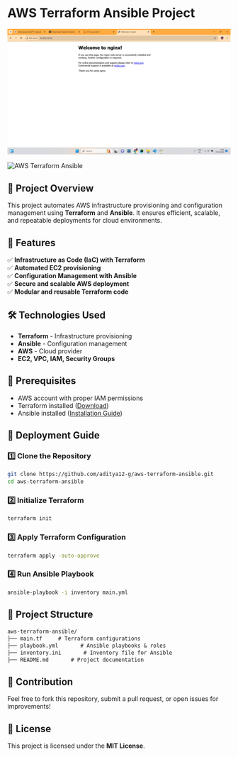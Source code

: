 # AWS Terraform Ansible Project
![image alt](https://github.com/aditya12-g/aws-terraform-ansible/blob/840ed9832b64ac8b735abd0159d242f6680f0144/Screenshot%20(10).png)



![AWS Terraform Ansible](https://img.shields.io/badge/AWS-Terraform--Ansible-blue?style=for-the-badge&logo=amazonaws)

## 🚀 Project Overview
This project automates AWS infrastructure provisioning and configuration management using **Terraform** and **Ansible**. It ensures efficient, scalable, and repeatable deployments for cloud environments.

## 🌟 Features
✅ **Infrastructure as Code (IaC) with Terraform**  
✅ **Automated EC2 provisioning**  
✅ **Configuration Management with Ansible**  
✅ **Secure and scalable AWS deployment**  
✅ **Modular and reusable Terraform code**  

## 🛠️ Technologies Used
- **Terraform** - Infrastructure provisioning
- **Ansible** - Configuration management
- **AWS** - Cloud provider
- **EC2, VPC, IAM, Security Groups**

## 📌 Prerequisites
- AWS account with proper IAM permissions
- Terraform installed ([Download](https://developer.hashicorp.com/terraform/downloads))
- Ansible installed ([Installation Guide](https://docs.ansible.com/ansible/latest/installation_guide/intro_installation.html))

## 🚀 Deployment Guide
### 1️⃣ Clone the Repository
```bash
git clone https://github.com/aditya12-g/aws-terraform-ansible.git
cd aws-terraform-ansible
```

### 2️⃣ Initialize Terraform
```bash
terraform init
```

### 3️⃣ Apply Terraform Configuration
```bash
terraform apply -auto-approve
```

### 4️⃣ Run Ansible Playbook
```bash
ansible-playbook -i inventory main.yml
```

## 📂 Project Structure
```
aws-terraform-ansible/
├── main.tf     # Terraform configurations
├── playbook.yml       # Ansible playbooks & roles
├── inventory.ini       # Inventory file for Ansible
├── README.md       # Project documentation
```

## 🤝 Contribution
Feel free to fork this repository, submit a pull request, or open issues for improvements!

## 📜 License
This project is licensed under the **MIT License**.




